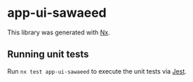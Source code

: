 # app-ui-sawaeed

This library was generated with [Nx](https://nx.dev).

## Running unit tests

Run `nx test app-ui-sawaeed` to execute the unit tests via [Jest](https://jestjs.io).
